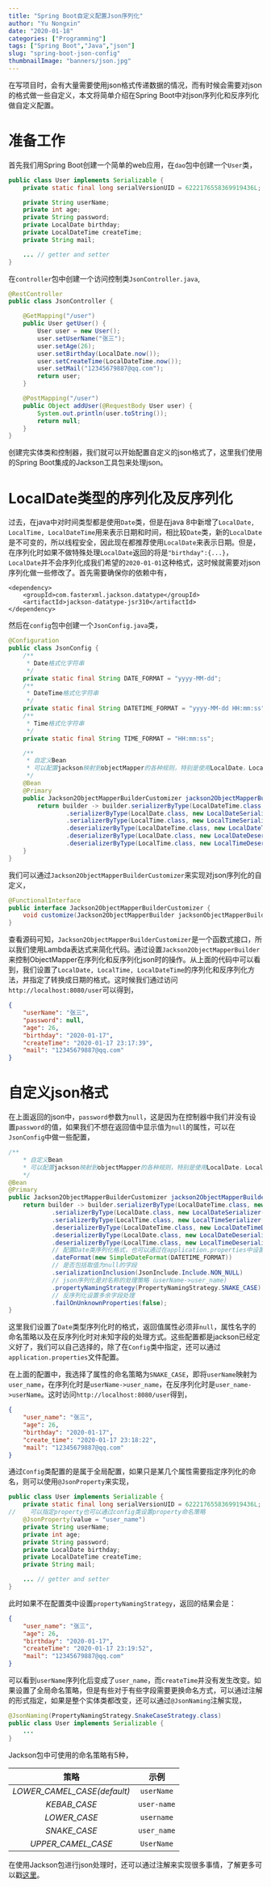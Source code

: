 ```yaml
---
title: "Spring Boot自定义配置Json序列化"
author: "Yu Nongxin"
date: "2020-01-18"
categories: ["Programming"]
tags: ["Spring Boot","Java","json"]
slug: "spring-boot-json-config"
thumbnailImage: "banners/json.jpg"
---
```


在写项目时，会有大量需要使用json格式传递数据的情况，而有时候会需要对json的格式做一些自定义，本文将简单介绍在Spring Boot中对json序列化和反序列化做自定义配置。
<!--more-->

# 准备工作

首先我们用Spring Boot创建一个简单的web应用，在`dao`包中创建一个`User`类，

```java
public class User implements Serializable {
    private static final long serialVersionUID = 6222176558369919436L;

    private String userName;
    private int age;
    private String password;
    private LocalDate birthday;
    private LocalDateTime createTime;
    private String mail;

    ... // getter and setter
}
```

在`controller`包中创建一个访问控制类`JsonController.java`,

```java
@RestController
public class JsonController {

    @GetMapping("/user")
    public User getUser() {
        User user = new User();
        user.setUserName("张三");
        user.setAge(26);
        user.setBirthday(LocalDate.now());
        user.setCreateTime(LocalDateTime.now());
        user.setMail("12345679887@qq.com");
        return user;
    }

    @PostMapping("/user")
    public Object addUser(@RequestBody User user) {
        System.out.println(user.toString());
        return null;
    }
}
```

创建完实体类和控制器，我们就可以开始配置自定义的json格式了，这里我们使用的Spring Boot集成的Jackson工具包来处理json。

# LocalDate类型的序列化及反序列化

过去，在java中对时间类型都是使用`Date`类，但是在java 8中新增了`LocalDate, LocalTime, LocalDateTime`用来表示日期和时间，相比较`Date`类，新的`LocalDate`是不可变的，所以线程安全，因此现在都推荐使用`LocalDate`来表示日期。但是，在序列化时如果不做特殊处理`LocalDate`返回的将是`"birthday":{...}`，`LocalDate`并不会序列化成我们希望的`2020-01-01`这种格式，这时候就需要对json序列化做一些修改了。首先需要确保你的依赖中有，

```
<dependency>
    <groupId>com.fasterxml.jackson.datatype</groupId>
    <artifactId>jackson-datatype-jsr310</artifactId>
</dependency>
```

然后在`config`包中创建一个`JsonConfig.java`类，

```java
@Configuration
public class JsonConfig {
    /**
     * Date格式化字符串
     */
    private static final String DATE_FORMAT = "yyyy-MM-dd";
    /**
     * DateTime格式化字符串
     */
    private static final String DATETIME_FORMAT = "yyyy-MM-dd HH:mm:ss";
    /**
     * Time格式化字符串
     */
    private static final String TIME_FORMAT = "HH:mm:ss";

    /**
     * 自定义Bean
     * 可以配置jackson映射到objectMapper的各种规则，特别是使用LocalDate，LocalDateTime，LocalTime后的序列化和反序列化。
     */
    @Bean
    @Primary
    public Jackson2ObjectMapperBuilderCustomizer jackson2ObjectMapperBuilderCustomizer() {
        return builder -> builder.serializerByType(LocalDateTime.class, new LocalDateTimeSerializer(DateTimeFormatter.ofPattern(DATETIME_FORMAT)))
                .serializerByType(LocalDate.class, new LocalDateSerializer(DateTimeFormatter.ofPattern(DATE_FORMAT)))
                .serializerByType(LocalTime.class, new LocalTimeSerializer(DateTimeFormatter.ofPattern(TIME_FORMAT)))
                .deserializerByType(LocalDateTime.class, new LocalDateTimeDeserializer(DateTimeFormatter.ofPattern(DATETIME_FORMAT)))
                .deserializerByType(LocalDate.class, new LocalDateDeserializer(DateTimeFormatter.ofPattern(DATE_FORMAT)))
                .deserializerByType(LocalTime.class, new LocalTimeDeserializer(DateTimeFormatter.ofPattern(TIME_FORMAT)));
    }
}
```

我们可以通过`Jackson2ObjectMapperBuilderCustomizer`来实现对json序列化的自定义，

```java
@FunctionalInterface
public interface Jackson2ObjectMapperBuilderCustomizer {
    void customize(Jackson2ObjectMapperBuilder jacksonObjectMapperBuilder);
}
```

查看源码可知，`Jackson2ObjectMapperBuilderCustomizer`是一个函数式接口，所以我们使用Lambda表达式来简化代码。通过设置`Jackson2ObjectMapperBuilder`来控制ObjectMapper在序列化和反序列化json时的操作。从上面的代码中可以看到，我们设置了`LocalDate, LocalTime, LocalDateTime`的序列化和反序列化方法，并指定了转换成日期的格式。这时候我们通过访问`http://localhost:8080/user`可以得到，

```json
{
    "userName": "张三",
    "password": null,
    "age": 26,
    "birthday": "2020-01-17",
    "createTime": "2020-01-17 23:17:39",
    "mail": "12345679887@qq.com"
}
```

# 自定义json格式

在上面返回的json中，`password`参数为`null`，这是因为在控制器中我们并没有设置`password`的值，如果我们不想在返回值中显示值为`null`的属性，可以在`JsonConfig`中做一些配置，

```java
/**
    * 自定义Bean
    * 可以配置jackson映射到objectMapper的各种规则，特别是使用LocalDate，LocalDateTime，LocalTime后的序列化和反序列化。
    */
@Bean
@Primary
public Jackson2ObjectMapperBuilderCustomizer jackson2ObjectMapperBuilderCustomizer() {
    return builder -> builder.serializerByType(LocalDateTime.class, new LocalDateTimeSerializer(DateTimeFormatter.ofPattern(DATETIME_FORMAT)))
            .serializerByType(LocalDate.class, new LocalDateSerializer(DateTimeFormatter.ofPattern(DATE_FORMAT)))
            .serializerByType(LocalTime.class, new LocalTimeSerializer(DateTimeFormatter.ofPattern(TIME_FORMAT)))
            .deserializerByType(LocalDateTime.class, new LocalDateTimeDeserializer(DateTimeFormatter.ofPattern(DATETIME_FORMAT)))
            .deserializerByType(LocalDate.class, new LocalDateDeserializer(DateTimeFormatter.ofPattern(DATE_FORMAT)))
            .deserializerByType(LocalTime.class, new LocalTimeDeserializer(DateTimeFormatter.ofPattern(TIME_FORMAT)))
            // 配置Date类序列化格式，也可以通过在application.properties中设置
            .dateFormat(new SimpleDateFormat(DATETIME_FORMAT))
            // 是否包括取值为null的字段
            .serializationInclusion(JsonInclude.Include.NON_NULL)
            // json序列化是对名称的处理策略（userName->user_name)
            .propertyNamingStrategy(PropertyNamingStrategy.SNAKE_CASE)
            // 反序列化设置多余字段处理
            .failOnUnknownProperties(false);
}
```

这里我们设置了`Date`类型序列化时的格式，返回值属性必须非`null`，属性名字的命名策略以及在反序列化时对未知字段的处理方式。这些配置都是jackson已经定义好了，我们可以自己选择的，除了在`Config`类中指定，还可以通过`application.properties`文件配置。

在上面的配置中，我选择了属性的命名策略为`SNAKE_CASE`，即将`userName`映射为`user_name`，在序列化时是`userName->user_name`，在反序列化时是`user_name->userName`。这时访问`http://localhost:8080/user`得到，

```json
{
    "user_name": "张三",
    "age": 26,
    "birthday": "2020-01-17",
    "create_time": "2020-01-17 23:18:22",
    "mail": "12345679887@qq.com"
}
```

通过`Config`类配置的是属于全局配置，如果只是某几个属性需要指定序列化的命名，则可以使用`@JsonProperty`来实现，

```java
public class User implements Serializable {
    private static final long serialVersionUID = 6222176558369919436L;
//    可以指定property也可以通过config类设置property命名策略
    @JsonProperty(value = "user_name")
    private String userName;
    private int age;
    private String password;
    private LocalDate birthday;
    private LocalDateTime createTime;
    private String mail;

    ... // getter and setter
}
```

此时如果不在配置类中设置`propertyNamingStrategy`，返回的结果会是：

```json
{
    "user_name": "张三",
    "age": 26,
    "birthday": "2020-01-17",
    "createTime": "2020-01-17 23:19:52",
    "mail": "12345679887@qq.com"
}
```

可以看到`userName`序列化后变成了`user_name`，而`createTime`并没有发生改变。如果设置了全局命名策略，但是有些对于有些字段需要更换命名方式，可以通过注解的形式指定，如果是整个实体类都改变，还可以通过`@JsonNaming`注解实现，

```java
@JsonNaming(PropertyNamingStrategy.SnakeCaseStrategy.class)
public class User implements Serializable {
    ...
}
```

Jackson包中可使用的命名策略有5种，

|策略|示例|
|:--:|:--:|
|*LOWER_CAMEL_CASE(default)* | `userName`|
|*KEBAB_CASE* | `user-name`|
|*LOWER_CASE* | `username`|
|*SNAKE_CASE* | `user_name`|
|*UPPER_CAMEL_CASE* | `UserName`|

在使用Jackson包进行json处理时，还可以通过注解来实现很多事情，了解更多可以戳[这里](https://www.baeldung.com/jackson)。